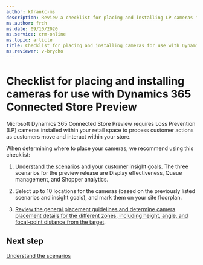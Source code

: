 ```yaml
---
author: kfrankc-ms
description: Review a checklist for placing and installing LP cameras for use with Dynamics 365 Connected Store Preview.
ms.author: frch
ms.date: 09/10/2020
ms.service: crm-online
ms.topic: article
title: Checklist for placing and installing cameras for use with Dynamics 365 Connected Store Preview
ms.reviewer: v-brycho
---
```


# Checklist for placing and installing cameras for use with Dynamics 365 Connected Store Preview

Microsoft Dynamics 365 Connected Store Preview requires Loss Prevention (LP) cameras installed within your retail space to process customer actions as customers move and interact within your store.

When determining where to place your cameras, we recommend using this checklist:

1. [Understand the scenarios](camera-placement-general.md) and your customer insight goals. The three scenarios for the preview release are Display effectiveness, Queue management, and Shopper analytics.

2. Select up to 10 locations for the cameras (based on the previously listed scenarios and insight goals), and mark them on your site floorplan.

3. [Review the general placement guidelines and determine camera placement details for the different zones, including height, angle, and focal-point distance from the target](camera-placement-recommendations.md).

## Next step

[Understand the scenarios](camera-placement-general.md)
